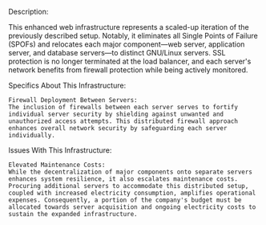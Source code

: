 Description:

This enhanced web infrastructure represents a scaled-up iteration of the previously described setup. Notably, it eliminates all Single Points of Failure (SPOFs) and relocates each major component—web server, application server, and database servers—to distinct GNU/Linux servers. SSL protection is no longer terminated at the load balancer, and each server's network benefits from firewall protection while being actively monitored.

Specifics About This Infrastructure:

    Firewall Deployment Between Servers:
    The inclusion of firewalls between each server serves to fortify individual server security by shielding against unwanted and unauthorized access attempts. This distributed firewall approach enhances overall network security by safeguarding each server individually.

Issues With This Infrastructure:

    Elevated Maintenance Costs:
    While the decentralization of major components onto separate servers enhances system resilience, it also escalates maintenance costs. Procuring additional servers to accommodate this distributed setup, coupled with increased electricity consumption, amplifies operational expenses. Consequently, a portion of the company's budget must be allocated towards server acquisition and ongoing electricity costs to sustain the expanded infrastructure.


